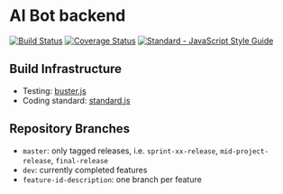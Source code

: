 # AI Bot backend
[![Build Status](https://travis-ci.org/amos-ws16/amos-ws16-aibot.svg?branch=master)](https://travis-ci.org/amos-ws16/amos-ws16-aibot)
[![Coverage Status](https://coveralls.io/repos/github/amos-ws16/amos-ws16-aibot/badge.svg?branch=feature-tba-scoring)](https://coveralls.io/github/amos-ws16/amos-ws16-aibot?branch=feature-tba-scoring)
[![Standard - JavaScript Style Guide](https://img.shields.io/badge/code%20style-standard-brightgreen.svg)](http://standardjs.com/)

## Build Infrastructure
  + Testing: [buster.js](http://docs.busterjs.org/en/latest/)
  + Coding standard: [standard.js](https://github.com/feross/standard)

## Repository Branches
  + `master`: only tagged releases, i.e. `sprint-xx-release`,
    `mid-project-release`, `final-release`
  + `dev`: currently completed features
  + `feature-id-description`: one branch per feature
